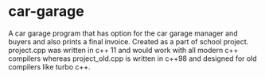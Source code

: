 # car-garage
A car garage program that has option for the car garage manager and buyers and also prints a final invoice. Created as a part of school project.
project.cpp was written in c++ 11 and would work with all modern c++ compilers whereas project_old.cpp is written in c++98 and designed for old compilers like turbo c++.

